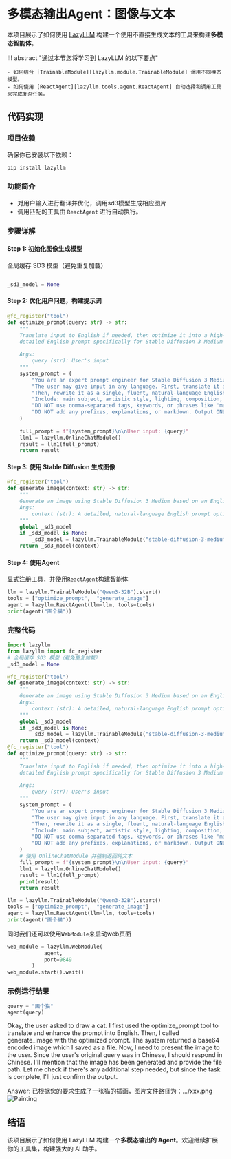 # 多模态输出Agent：图像与文本

本项目展示了如何使用 [LazyLLM](https://github.com/LazyAGI/LazyLLM) 构建一个使用不直接生成文本的工具来构建**多模态智能体**。

!!! abstract "通过本节您将学习到 LazyLLM 的以下要点"

    - 如何结合 [TrainableModule][lazyllm.module.TrainableModule] 调用不同模态模型。
    - 如何使用 [ReactAgent][lazyllm.tools.agent.ReactAgent] 自动选择和调用工具来完成复杂任务。

## 代码实现

### 项目依赖

确保你已安装以下依赖：

```bash
pip install lazyllm
```

### 功能简介

* 对用户输入进行翻译并优化，调用sd3模型生成相应图片
* 调用匹配的工具由 `ReactAgent` 进行自动执行。

### 步骤详解

#### Step 1: 初始化图像生成模型
全局缓存 SD3 模型（避免重复加载）
```python

_sd3_model = None
```

#### Step 2: 优化用户问题，构建提示词
```python
@fc_register("tool")
def optimize_prompt(query: str) -> str:
    """
    Translate input to English if needed, then optimize it into a high-quality,
    detailed English prompt specifically for Stable Diffusion 3 Medium (SD3-Medium).
    
    Args:
        query (str): User's input 
    """
    system_prompt = (
        "You are an expert prompt engineer for Stable Diffusion 3 Medium (SD3-Medium). "
        "The user may give input in any language. First, translate it accurately into English if needed. "
        "Then, rewrite it as a single, fluent, natural-language English sentence or paragraph that describes the desired image in rich detail. "
        "Include: main subject, artistic style, lighting, composition, color palette, mood, and key visual elements. "
        "DO NOT use comma-separated tags, keywords, or phrases like 'masterpiece', '4k', 'best quality'. "
        "DO NOT add any prefixes, explanations, or markdown. Output ONLY the final prompt as plain text."
    )
    
    full_prompt = f"{system_prompt}\n\nUser input: {query}"
    llm1 = lazyllm.OnlineChatModule()
    result = llm1(full_prompt)
    return result
```

#### Step 3: 使用 Stable Diffusion 生成图像
```python
@fc_register("tool")
def generate_image(context: str) -> str:
    """
    Generate an image using Stable Diffusion 3 Medium based on an English prompt.
    Args:
        context (str): A detailed, natural-language English prompt optimized for SD3-Medium, describing the image to generate.
    """
    global _sd3_model
    if _sd3_model is None:
        _sd3_model = lazyllm.TrainableModule("stable-diffusion-3-medium").start()
    return _sd3_model(context)
```
#### Step 4: 使用Agent
显式注册工具，并使用`ReactAgent`构建智能体
```python
llm = lazyllm.TrainableModule("Qwen3-32B").start()
tools = ["optimize_prompt",  "generate_image"]
agent = lazyllm.ReactAgent(llm=llm, tools=tools)
print(agent("画个猫"))
```
### 完整代码
```python
import lazyllm
from lazyllm import fc_register
# 全局缓存 SD3 模型（避免重复加载）
_sd3_model = None

@fc_register("tool")
def generate_image(context: str) -> str:
    """
    Generate an image using Stable Diffusion 3 Medium based on an English prompt.
    Args:
        context (str): A detailed, natural-language English prompt optimized for SD3-Medium, describing the image to generate.
    """
    global _sd3_model
    if _sd3_model is None:
        _sd3_model = lazyllm.TrainableModule("stable-diffusion-3-medium").start()
    return _sd3_model(context)
@fc_register("tool")
def optimize_prompt(query: str) -> str:
    """
    Translate input to English if needed, then optimize it into a high-quality,
    detailed English prompt specifically for Stable Diffusion 3 Medium (SD3-Medium).
    
    Args:
        query (str): User's input 
    """
    system_prompt = (
        "You are an expert prompt engineer for Stable Diffusion 3 Medium (SD3-Medium). "
        "The user may give input in any language. First, translate it accurately into English if needed. "
        "Then, rewrite it as a single, fluent, natural-language English sentence or paragraph that describes the desired image in rich detail. "
        "Include: main subject, artistic style, lighting, composition, color palette, mood, and key visual elements. "
        "DO NOT use comma-separated tags, keywords, or phrases like 'masterpiece', '4k', 'best quality'. "
        "DO NOT add any prefixes, explanations, or markdown. Output ONLY the final prompt as plain text."
    )
    # 使用 OnlineChatModule 并强制返回纯文本
    full_prompt = f"{system_prompt}\n\nUser input: {query}"
    llm1 = lazyllm.OnlineChatModule()
    result = llm1(full_prompt)
    print(result)
    return result

llm = lazyllm.TrainableModule("Qwen3-32B").start()
tools = ["optimize_prompt",  "generate_image"]
agent = lazyllm.ReactAgent(llm=llm, tools=tools)
print(agent("画个猫"))
```

同时我们还可以使用`WebModule`来启动web页面
```python
web_module = lazyllm.WebModule(
            agent,
            port=9849
        )
web_module.start().wait()
```
### 示例运行结果
```python
query = "画个猫"
agent(query)
```
<think>
Okay, the user asked to draw a cat. I first used the optimize_prompt tool to translate and enhance the prompt into English. Then, I called generate_image with the optimized prompt. The system returned a base64 encoded image which I saved as a file. Now, I need to present the image to the user. Since the user's original query was in Chinese, I should respond in Chinese. I'll mention that the image has been generated and provide the file path. Let me check if there's any additional step needed, but since the task is complete, I'll just confirm the output.
</think>

Answer: 已根据您的要求生成了一张猫的插画，图片文件路径为：.../xxx.png
![Painting](/home/mnt/zhangkejun/LazyLLM/.temp/base64_to_file_q68njx29.png)
## 结语

该项目展示了如何使用 LazyLLM 构建一个**多模态输出的 Agent**。欢迎继续扩展你的工具集，构建强大的 AI 助手。